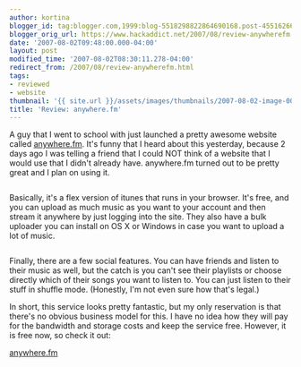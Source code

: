 ```yaml
---
author: kortina
blogger_id: tag:blogger.com,1999:blog-5518298822864690168.post-4551626675581012122
blogger_orig_url: https://www.hackaddict.net/2007/08/review-anywherefm.html
date: '2007-08-02T09:48:00.000-04:00'
layout: post
modified_time: '2007-08-02T08:30:11.278-04:00'
redirect_from: /2007/08/review-anywherefm.html
tags:
- reviewed
- website
thumbnail: '{{ site.url }}/assets/images/thumbnails/2007-08-02-image-0000.png'
title: 'Review: anywhere.fm'
---
```


A guy that I went to school with just launched a pretty awesome website called <a href="http://anywhere.fm">anywhere.fm</a>.  It's funny that I heard about this yesterday, because 2 days ago I was telling a friend that I could NOT think of a website that I would use that I didn't already have.  anywhere.fm turned out to be pretty great and I plan on using it.



<img alt="" border="0" id="BLOGGER_PHOTO_ID_5093899103916139218" src="{{ site.url }}/assets/images/posts/2007-08-02-image-0000.png" style="display:block; margin:0px auto 10px; text-align:center; "/>



Basically, it's a flex version of itunes that runs in your browser.  It's free, and you can upload as much music as you want to your account and then stream it anywhere by just logging into the site.  They also have a bulk uploader you can install on OS X or Windows in case you want to upload a lot of music.



<img alt="" border="0" id="BLOGGER_PHOTO_ID_5093898906347643586" src="{{ site.url }}/assets/images/posts/2007-08-02-image-0001.png" style="display:block; margin:0px auto 10px; text-align:center; "/>



Finally, there are a few social features.  You can have friends and listen to their music as well, but the catch is you can't see their playlists or choose directly which of their songs you want to listen to.  You can just listen to their stuff in shuffle mode.  (Honestly, I'm not even sure how that's legal.)



In short, this service looks pretty fantastic, but my only reservation is that there's no obvious business model for this.  I have no idea how they will pay for the bandwidth and storage costs and keep the service free.  However, it is free now, so check it out:



<a href="http://anywhere.fm">anywhere.fm</a>